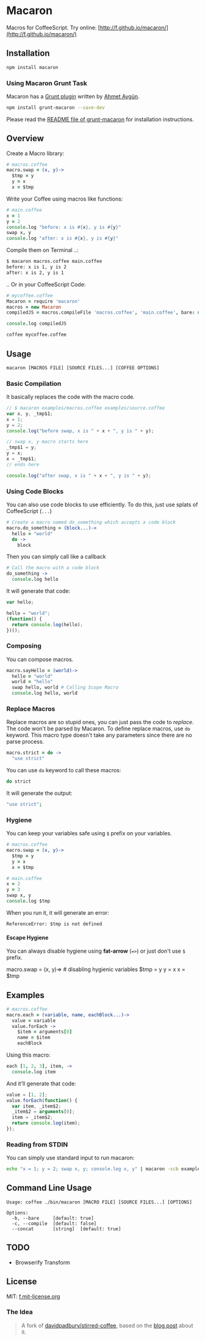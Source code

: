 # Macaron

Macros for CoffeeScript. Try online: [http://f.github.io/macaron/](http://f.github.io/macaron/)

## Installation

```bash
npm install macaron
```

### Using Macaron Grunt Task

Macaron has a [Grunt plugin](http://github.com/ahmet/grunt-macaron) written by [Ahmet Aygün](http://github.com/ahmet).

```bash
npm install grunt-macaron --save-dev
```

Please read the [README file of grunt-macaron](https://github.com/ahmet/grunt-macaron/blob/master/README.md) for installation instructions.

## Overview

Create a Macro library:
```coffeescript
# macros.coffee
macro.swap = (x, y)->
  $tmp = y
  y = x
  x = $tmp
```

Write your Coffee using macros like functions:
```coffeescript
# main.coffee
x = 1
y = 2
console.log "before: x is #{x}, y is #{y}"
swap x, y
console.log "after: x is #{x}, y is #{y}"
```

Compile them on Terminal ..:
```bash
$ macaron macros.coffee main.coffee
before: x is 1, y is 2
after: x is 2, y is 1
```

.. Or in your CoffeeScript Code:
```coffeescript
# mycoffee.coffee
Macaron = require 'macaron'
macros = new Macaron
compiledJS = macros.compileFile 'macros.coffee', 'main.coffee', bare: no

console.log compiledJS
```

```bash
coffee mycoffee.coffee
```

## Usage

```bash
macaron [MACROS FILE] [SOURCE FILES...] [COFFEE OPTIONS]
```

### Basic Compilation

It basically replaces the code with the macro code.

```javascript
// $ macaron examples/macros.coffee examples/source.coffee
var x, y, _tmp$1;
x = 1;
y = 2;
console.log("before swap, x is " + x + ", y is " + y);

// swap x, y macro starts here
_tmp$1 = y;
y = x;
x = _tmp$1;
// ends here

console.log("after swap, x is " + x + ", y is " + y);
```

### Using Code Blocks

You can also use code blocks to use efficiently. To do this, just use splats
of CoffeeScript (`...`)

```coffeescript
# Create a macro named do_something which accepts a code block
macro.do_something = (block...)->
  hello = "world"
  do ->
    block
```

Then you can simply call like a callback

```coffeescript
# Call the macro with a code block
do_something ->
  console.log hello
```

It will generate that code:

```javascript
var hello;

hello = "world";
(function() {
  return console.log(hello);
})();
```

### Composing

You can compose macros.

```coffeescript
macro.sayHello = (world)->
  hello = "world"
  world = "hello"
  swap hello, world # Calling Scope Macro
  console.log hello, world
```

### Replace Macros

Replace macros are so stupid ones, you can just pass the code to *replace*.
The code won't be parsed by Macaron. To define replace macros, use `do` keyword.
This macro type doesn't take any parameters since there are no parse process.

```coffeescript
macro.strict = do ->
  "use strict"
```

You can use `do` keyword to call these macros:

```coffeescript
do strict
```

It will generate the output:

```coffeescript
"use strict";
```

### Hygiene

You can keep your variables safe using `$` prefix on your variables.

```coffeescript
# macros.coffee
macro.swap = (x, y)->
  $tmp = y
  y = x
  x = $tmp
```

```coffeescript
# main.coffee
x = 2
y = 3
swap x, y
console.log $tmp
```

When you run it, it will generate an error:
```
ReferenceError: $tmp is not defined
```

#### Escape Hygiene

You can always disable hygiene using **fat-arrow** (`=>`) or just don't use `$` prefix.

macro.swap = (x, y)=> # disabling hygienic variables
  $tmp = y
  y = x
  x = $tmp

## Examples

```coffeescript
# macros.coffee
macro.each = (variable, name, eachBlock...)->
  value = variable
  value.forEach ->
    $item = arguments[0]
    name = $item
    eachBlock
```

Using this macro:

```coffeescript
each [1, 2, 3], item, ->
  console.log item
```

And it'll generate that code:

```javascript
value = [1, 2];
value.forEach(function() {
  var item, _item$2;
  _item$2 = arguments[0];
  item = _item$2;
  return console.log(item);
});
```

### Reading from STDIN

You can simply use standard input to run macaron:

```bash
echo "x = 1; y = 2; swap x, y; console.log x, y" | macaron -scb examples/macros.coffee | node
```

## Command Line Usage

```
Usage: coffee ./bin/macaron [MACRO FILE] [SOURCE FILES...] [OPTIONS]

Options:
  -b, --bare     [default: true]
  -c, --compile  [default: false]
  --concat       [string]  [default: true]
```

## TODO

  - Browserify Transform

## License

MIT: [f.mit-license.org][3]

### The Idea

> A fork of [davidpadbury/stirred-coffee][1], based on the [blog post][2] about it.

[1]: http://github.com/davidpadbury/stirred-coffee
[2]: http://blog.davidpadbury.com/2010/12/09/making-macros-in-coffeescript/
[3]: http://f.mit-license.org
